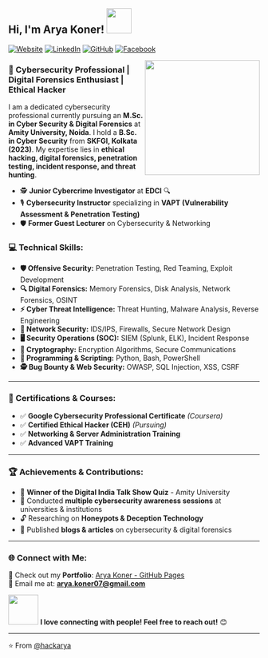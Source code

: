 ## Hi, I'm Arya Koner! <img src="https://media.giphy.com/avatars/davidvnun/pouGxWQQDO7U/200h.gif" width="50">

[![Website](https://img.shields.io/badge/Portfolio-Visit%20Now-blue?style=flat-square&logo=github)](https://hackarya.github.io/aryakoner.github.io-/)
[![LinkedIn](https://img.shields.io/badge/LinkedIn-3K%20Followers-blue?style=flat-square&logo=linkedin)](https://www.linkedin.com/in/hackarya007/)
[![GitHub](https://img.shields.io/github/followers/hackarya?label=follow&style=social)](https://github.com/hackarya)
[![Facebook](https://img.shields.io/badge/Facebook-4K%20Followers-blue?style=flat-square&logo=facebook&logoColor=white)](https://www.facebook.com/profile.php?id=100070772073685)

<img align='right' src="https://media.giphy.com/media/RbDKaczqWovIugyJmW/giphy.gif" width="230">

### 🚀 Cybersecurity Professional | Digital Forensics Enthusiast | Ethical Hacker

I am a dedicated cybersecurity professional currently pursuing an **M.Sc. in Cyber Security & Digital Forensics** at **Amity University, Noida**. I hold a **B.Sc. in Cyber Security** from **SKFGI, Kolkata (2023)**. My expertise lies in **ethical hacking, digital forensics, penetration testing, incident response, and threat hunting**.

- 🕵️ **Junior Cybercrime Investigator** at **EDCI** 🔍
- 🎙 **Cybersecurity Instructor** specializing in **VAPT (Vulnerability Assessment & Penetration Testing)**
- 🛡 **Former Guest Lecturer** on Cybersecurity & Networking

### 💻 Technical Skills:

- **🛡 Offensive Security:** Penetration Testing, Red Teaming, Exploit Development
- **🔍 Digital Forensics:** Memory Forensics, Disk Analysis, Network Forensics, OSINT
- **⚡ Cyber Threat Intelligence:** Threat Hunting, Malware Analysis, Reverse Engineering
- **📡 Network Security:** IDS/IPS, Firewalls, Secure Network Design
- **🖥️ Security Operations (SOC):** SIEM (Splunk, ELK), Incident Response
- **🔐 Cryptography:** Encryption Algorithms, Secure Communications
- **💾 Programming & Scripting:** Python, Bash, PowerShell
- **🕵️ Bug Bounty & Web Security:** OWASP, SQL Injection, XSS, CSRF

---

### 🎯 Certifications & Courses:

- ✅ **Google Cybersecurity Professional Certificate** *(Coursera)*
- ✅ **Certified Ethical Hacker (CEH)** *(Pursuing)*
- ✅ **Networking & Server Administration Training**
- ✅ **Advanced VAPT Training**

---

### 🏆 Achievements & Contributions:

- 🏅 **Winner of the Digital India Talk Show Quiz** - Amity University
- 🎤 Conducted **multiple cybersecurity awareness sessions** at universities & institutions
- 🔓 Researching on **Honeypots & Deception Technology**
- 📜 Published **blogs & articles** on cybersecurity & digital forensics

---

### 🌐 Connect with Me:

🚀 Check out my **Portfolio**: [Arya Koner - GitHub Pages](https://hackarya.github.io/Portfolio.github.io-/)  
📩 Email me at: **arya.koner07@gmail.com**

<img src="https://media.giphy.com/media/LnQjpWaON8nhr21vNW/giphy.gif" width="60"> **I love connecting with people! Feel free to reach out!** 😊

---

⭐️ From [@hackarya](https://github.com/hackarya)

